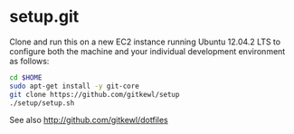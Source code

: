 setup.git
=========
Clone and run this on a new EC2 instance running Ubuntu 12.04.2 LTS to
configure both the machine and your individual development environment as
follows:

```sh
cd $HOME
sudo apt-get install -y git-core
git clone https://github.com/gitkewl/setup
./setup/setup.sh 
```

See also http://github.com/gitkewl/dotfiles





